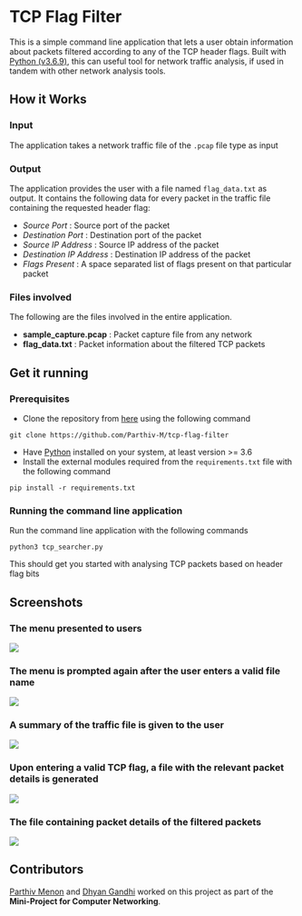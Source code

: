 # TCP Flag Filter
This is a simple command line application that lets a user obtain information about packets filtered according to any of the TCP header flags. Built with [Python (v3.6.9)](https://www.python.org/downloads/release/python-369/), this can useful tool for network traffic analysis, if used in tandem with other network analysis tools.

## How it Works
### Input
The application takes a network traffic file of the `.pcap` file type as input
### Output
The application provides the user with a file named `flag_data.txt` as output. It contains the following data for every packet in the traffic file containing the requested header flag:
- *Source Port* : Source port of the packet
- *Destination Port* : Destination port of the packet
- *Source IP Address* : Source IP address of the packet
- *Destination IP Address* : Destination IP address of the packet
- *Flags Present* : A space separated list of flags present on that particular packet
### Files involved
The following are the files involved in the entire application.
- **sample_capture.pcap** : Packet capture file from any network
- **flag_data.txt** : Packet information about the filtered TCP packets 

## Get it running
### Prerequisites
- Clone the repository from [here](https://github.com/Parthiv-M/tcp-flag-filter) using the following command
```
git clone https://github.com/Parthiv-M/tcp-flag-filter
```
- Have [Python](https://www.python.org/downloads/release/python-360/) installed on your system, at least version >= 3.6 
- Install the external modules required from the `requirements.txt` file with the following command
```
pip install -r requirements.txt
```
### Running the command line application
Run the command line application with the following commands
```
python3 tcp_searcher.py
```
This should get you started with analysing TCP packets based on header flag bits  

## Screenshots
### The menu presented to users
![]("https://github.com/Parthiv-M/tcp-flag-filter/blob/master/extras/image1.png")
### The menu is prompted again after the user enters a valid file name
![]("https://github.com/Parthiv-M/tcp-flag-filter/blob/master/extras/image2.png")
### A summary of the traffic file is given to the user
![]("https://github.com/Parthiv-M/tcp-flag-filter/blob/master/extras/image3.png")
### Upon entering a valid TCP flag, a file with the relevant packet details is generated
![]("https://github.com/Parthiv-M/tcp-flag-filter/blob/master/extras/image4.png")
### The file containing packet details of the filtered packets
![]("https://github.com/Parthiv-M/tcp-flag-filter/blob/master/extras/image5.png")

## Contributors
[Parthiv Menon](https://github.com/Parthiv-M) and [Dhyan Gandhi](https://github.com/Hydron13) worked on this project as part of the **Mini-Project for Computer Networking**. 